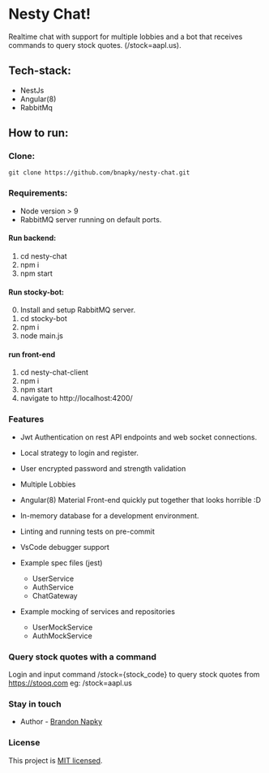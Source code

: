 # Nesty Chat!

Realtime chat with support for multiple lobbies and a bot that receives commands to query stock quotes. (/stock=aapl.us).

## Tech-stack: 
  * NestJs  
  * Angular(8)  
  * RabbitMq  


## How to run:

### Clone:
  ``` git clone https://github.com/bnapky/nesty-chat.git ```

### Requirements:
  * Node version > 9
  * RabbitMQ server running on default ports.

#### Run backend:
  1. cd nesty-chat
  2. npm i 
  3. npm start 

#### Run stocky-bot:
  0. Install and setup RabbitMQ server.
  1. cd stocky-bot 
  2. npm i 
  3. node main.js 


#### run front-end
  1. cd nesty-chat-client 
  2. npm i 
  3. npm start
  4. navigate to http://localhost:4200/

### Features 

* Jwt Authentication on rest API endpoints and web socket connections.
* Local strategy to login and register.
* User encrypted password and strength validation
* Multiple Lobbies
* Angular(8) Material Front-end quickly put together that looks horrible :D
* In-memory database for a development environment.

* Linting and running tests on pre-commit
* VsCode debugger support

* Example spec files (jest)
  * UserService
  * AuthService
  * ChatGateway

* Example mocking of services and repositories 
  * UserMockService
  * AuthMockService

### Query stock quotes with a command
Login and input command /stock={stock_code} to query stock quotes from https://stooq.com
eg: /stock=aapl.us

### Stay in touch

- Author - [Brandon Napky](https://www.linkedin.com/in/brandon-napky-747826b8/)

### License
  This project is [MIT licensed](https://en.wikipedia.org/wiki/MIT_License).
